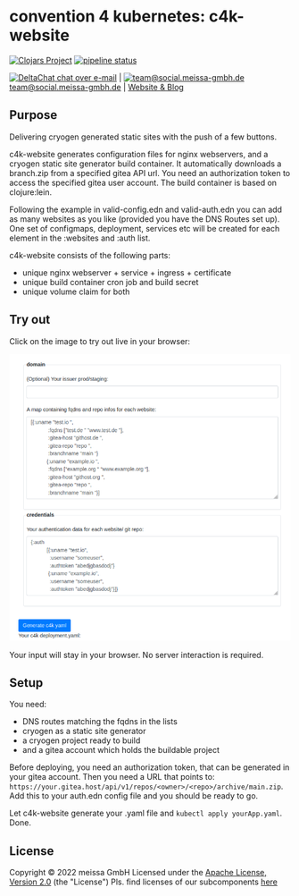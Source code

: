 # convention 4 kubernetes: c4k-website
[![Clojars Project](https://img.shields.io/clojars/v/org.domaindrivenarchitecture/c4k-gitea.svg)](https://clojars.org/org.domaindrivenarchitecture/c4k-website) [![pipeline status](https://gitlab.com/domaindrivenarchitecture/c4k-website/badges/master/pipeline.svg)](https://gitlab.com/domaindrivenarchitecture/c4k-website/-/commits/main) 

[<img src="https://domaindrivenarchitecture.org/img/delta-chat.svg" width=20 alt="DeltaChat"> chat over e-mail](mailto:buero@meissa-gmbh.de?subject=community-chat) | [<img src="https://meissa-gmbh.de/img/community/Mastodon_Logotype.svg" width=20 alt="team@social.meissa-gmbh.de"> team@social.meissa-gmbh.de](https://social.meissa-gmbh.de/@team) | [Website & Blog](https://domaindrivenarchitecture.org)

## Purpose

Delivering cryogen generated static sites with the push of a few buttons.

c4k-website generates configuration files for nginx webservers, and
a cryogen static site generator build container. It automatically downloads a branch.zip from a specified
gitea API url. You need an authorization token to access the specified gitea user account.
The build container is based on clojure:lein. 

Following the example in valid-config.edn and valid-auth.edn you can add as many websites as you like (provided you have the DNS Routes set up).
One set of configmaps, deployment, services etc will be created for each element in the :websites and :auth list.  

c4k-website consists of the following parts:
* unique nginx webserver + service + ingress + certificate
* unique build container cron job and build secret
* unique volume claim for both

## Try out

Click on the image to try out live in your browser:

[![Try it out](doc/tryItOut.png "Try out yourself")](https://domaindrivenarchitecture.org/pages/dda-provision/c4k-website/)

Your input will stay in your browser. No server interaction is required.

## Setup

You need:

* DNS routes matching the fqdns in the lists
* cryogen as a static site generator
* a cryogen project ready to build
* and a gitea account which holds the buildable project

Before deploying, you need an authorization token, that can be generated in your gitea account.
Then you need a URL that points to: `https://your.gitea.host/api/v1/repos/<owner>/<repo>/archive/main.zip`.
Add this to your auth.edn config file and you should be ready to go.

Let c4k-website generate your .yaml file and `kubectl apply yourApp.yaml`. Done.

## License

Copyright © 2022 meissa GmbH
Licensed under the [Apache License, Version 2.0](LICENSE) (the "License")
Pls. find licenses of our subcomponents [here](doc/SUBCOMPONENT_LICENSE)
